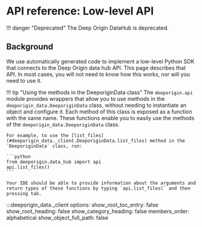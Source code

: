 # API reference: Low-level API

!!! danger "Deprecated"
    The Deep Origin DataHub is deprecated. 


## Background

We use automatically generated code to implement a low-level Python SDK that connects to the Deep Origin data hub API. This page describes that API. In most cases, you will not need to know how this works, nor will you need to use it.

!!! tip "Using the methods in the DeeporiginData class"
    The `deeporigin.api` module provides wrappers that allow you to use methods in the `deeporigin_data.DeeporiginData` class, without needing to instantiate an object and configure it. Each method of this class is exposed as a function with the same name. These functions enable you to easily use the methods of the `deeporigin_data.DeeporiginData` class.

    For example, to use the [list_files](#deeporigin_data._client.DeeporiginData.list_files) method in the `DeeporiginData` class, run:

    ```python
    from deeporigin.data_hub import api
    api.list_files()
    ```

    Your IDE should be able to provide information about the arguments and return types of these functions by typing `api.list_files(` and then pressing tab.    

:::deeporigin_data._client
    options:
      show_root_toc_entry: false
      show_root_heading: false
      show_category_heading: false
      members_order: alphabetical
      show_object_full_path: false
